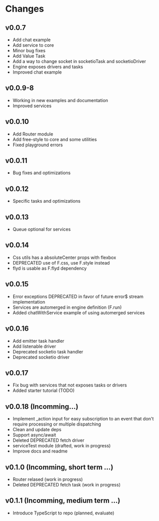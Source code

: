 # Changes

## v0.0.7

- Add chat example
- Add service to core
- Minor bug fixes
- Add Value Task
- Add a way to change socket in socketioTask and socketioDriver
- Engine exposes drivers and tasks
- Improved chat example

## v0.0.9-8

- Working in new examples and documentation
- Improved services

## v0.0.10

- Add Router module
- Add free-style to core and some utilities
- Fixed playground errors

## v0.0.11

- Bug fixes and optimizations

## v0.0.12

- Specific tasks and optimizations

## v0.0.13

- Queue optional for services

## v0.0.14

- Css utils has a absoluteCenter props with flexbox
- DEPRECATED use of F.css, use F.style instead
- flyd is usable as F.flyd dependency

## v0.0.15

- Error exceptions DEPRECATED in favor of future error$ stream implementation
- Services are automerged in engine definition (F.run)
- Added chatWithService example of using automerged services

## v0.0.16

- Add emitter task handler
- Add listenable driver
- Deprecated socketio task handler
- Deprecated socketio driver

## v0.0.17

- Fix bug with services that not exposes tasks or drivers
- Added starter tutorial (TODO)

## v0.0.18 (Incomming...)

- Implement _action input for easy subscription to an event that don't require processing or multiple dispatching
- Clean and update deps
- Support async/await
- Deleted DEPRECATED fetch driver
- serviceTest module (drafted, work in progress)
- Improve docs and readme


## v0.1.0 (Incomming, short term ...)

- Router relased (work in progress)
- Deleted DEPRECATED fetch task (work in progress)

## v0.1.1 (Incomming, medium term ...)

- Introduce TypeScript to repo (planned, evaluate)
